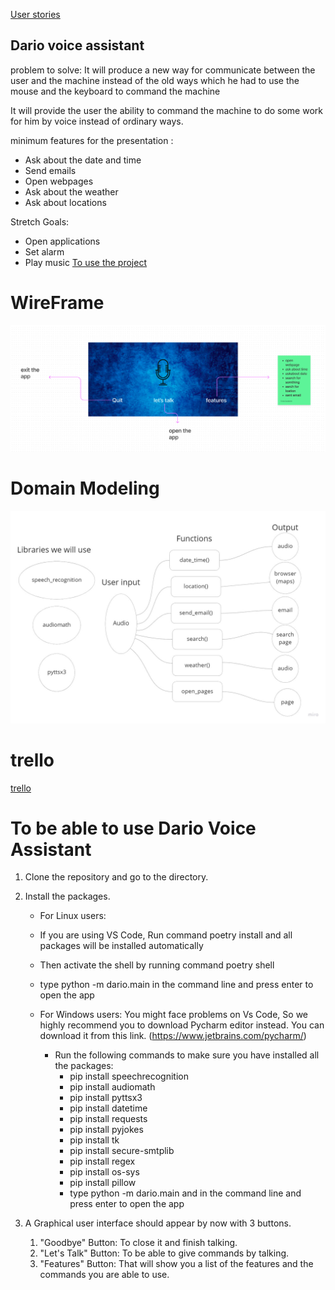 

[User stories](user_story.md)


## Dario voice assistant

problem to solve:
It will produce a new way for communicate between the user and the machine instead of the old ways which he had to use the mouse and the keyboard to command the machine

It will provide the user the ability to command the machine to do some work for him by voice instead of ordinary ways.

minimum features for the presentation :

- Ask about the date and time
- Send emails
- Open webpages
- Ask about the weather
- Ask about locations

Stretch Goals:

- Open applications
- Set alarm
- Play music
[To use the project](requirements.txt)


# WireFrame

![wireframe](./wirefram.png)

# Domain Modeling

![domain](./dm.jpg)

# trello

[trello](https://trello.com/b/BkLfXBc2/dario-voice-assistant)





# To be able to use Dario Voice Assistant


1. Clone the repository and go to the directory.
2. Install the packages.
   - For Linux users:
   - If you are using VS Code, Run command poetry install and all packages will be installed automatically

   - Then activate the shell by running command poetry shell
   - type python -m dario.main in the command line and press enter to open the app

   - For Windows users: You might face problems on Vs Code, So we highly recommend you to download Pycharm editor instead. You can download it from this link. (<https://www.jetbrains.com/pycharm/>)
      - Run the following commands to make sure you have installed all the packages:
        - pip install speechrecognition
        - pip install audiomath
        - pip install pyttsx3
        - pip install datetime
        - pip install requests
        - pip install pyjokes
        - pip install tk
        - pip install secure-smtplib
        - pip install regex
        - pip install os-sys
        - pip install pillow
        - type python -m dario.main and in the command line and press enter to open the app

3. A Graphical user interface should appear by now with 3 buttons.
   1. "Goodbye" Button: To close it and finish talking.
   2. "Let's Talk" Button: To be able to give commands by talking.
   3. "Features" Button: That will show you a list of the features and the commands you are able to use.

